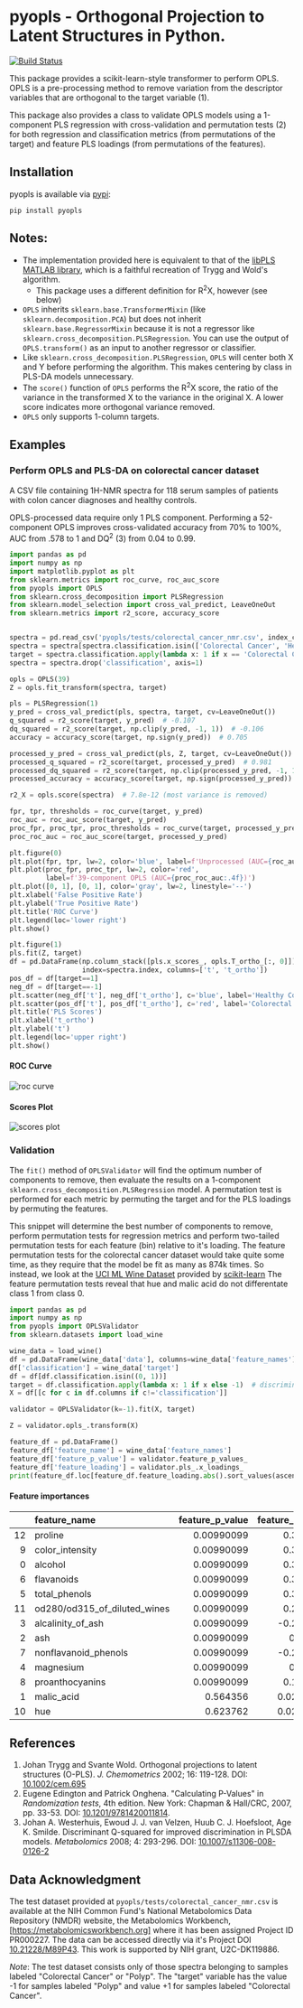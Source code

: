 # pyopls - Orthogonal Projection to Latent Structures in Python. 
[![Build Status](https://travis-ci.org/BiRG/pyopls.svg?branch=master)](https://travis-ci.org/BiRG/pyopls)

This package provides a scikit-learn-style transformer to perform OPLS.
OPLS is a pre-processing method to remove variation from the descriptor 
variables that are orthogonal to the target variable (1).

This package also provides a class to validate OPLS models using a 
1-component PLS regression with cross-validation and permutation tests (2)
for both regression and classification metrics (from permutations of the
target) and feature PLS loadings (from permutations of the features).

## Installation
pyopls is available via [pypi](https://pypi.org/project/pyopls/):
```shell
pip install pyopls
```

## Notes:
* The implementation provided here is equivalent to that of the 
  [libPLS MATLAB library](http://libpls.net/), which is a faithful
  recreation of Trygg and Wold's algorithm.
  *   This package uses a different definition for R<sup>2</sup>X, however (see
      below)
* `OPLS` inherits `sklearn.base.TransformerMixin` (like
  `sklearn.decomposition.PCA`) but does not inherit 
  `sklearn.base.RegressorMixin` because it is not a regressor like
  `sklearn.cross_decomposition.PLSRegression`. You can use the output of
  `OPLS.transform()` as an input to another regressor or classifier.
* Like `sklearn.cross_decomposition.PLSRegression`, `OPLS` will center
  both X and Y before performing the algorithm. This makes centering by
  class in PLS-DA models unnecessary.
* The `score()` function of `OPLS` performs the R<sup>2</sup>X score, the
  ratio of the variance in the transformed X to the variance in the
  original X. A lower score indicates more orthogonal variance removed.
* `OPLS` only supports 1-column targets.

## Examples
### Perform OPLS and PLS-DA on colorectal cancer dataset
A CSV file containing 1H-NMR spectra for 118 serum samples of patients
with colon cancer diagnoses and healthy controls.
 
OPLS-processed data require only 1 PLS component. Performing a
52-component OPLS improves cross-validated accuracy from 70% to 100%,
AUC from .578 to 1 and DQ<sup>2</sup> (3) from 0.04 to 0.99.

```python
import pandas as pd
import numpy as np
import matplotlib.pyplot as plt
from sklearn.metrics import roc_curve, roc_auc_score
from pyopls import OPLS
from sklearn.cross_decomposition import PLSRegression
from sklearn.model_selection import cross_val_predict, LeaveOneOut
from sklearn.metrics import r2_score, accuracy_score


spectra = pd.read_csv('pyopls/tests/colorectal_cancer_nmr.csv', index_col=0)
spectra = spectra[spectra.classification.isin(['Colorectal Cancer', 'Healthy Control'])]
target = spectra.classification.apply(lambda x: 1 if x == 'Colorectal Cancer' else -1)
spectra = spectra.drop('classification', axis=1)

opls = OPLS(39)
Z = opls.fit_transform(spectra, target)

pls = PLSRegression(1)
y_pred = cross_val_predict(pls, spectra, target, cv=LeaveOneOut())
q_squared = r2_score(target, y_pred)  # -0.107
dq_squared = r2_score(target, np.clip(y_pred, -1, 1))  # -0.106
accuracy = accuracy_score(target, np.sign(y_pred))  # 0.705

processed_y_pred = cross_val_predict(pls, Z, target, cv=LeaveOneOut())
processed_q_squared = r2_score(target, processed_y_pred)  # 0.981
processed_dq_squared = r2_score(target, np.clip(processed_y_pred, -1, 1))  # 0.984
processed_accuracy = accuracy_score(target, np.sign(processed_y_pred))  # 1.0

r2_X = opls.score(spectra)  # 7.8e-12 (most variance is removed)

fpr, tpr, thresholds = roc_curve(target, y_pred)
roc_auc = roc_auc_score(target, y_pred)
proc_fpr, proc_tpr, proc_thresholds = roc_curve(target, processed_y_pred)
proc_roc_auc = roc_auc_score(target, processed_y_pred)

plt.figure(0)
plt.plot(fpr, tpr, lw=2, color='blue', label=f'Unprocessed (AUC={roc_auc:.4f})')
plt.plot(proc_fpr, proc_tpr, lw=2, color='red',
         label=f'39-component OPLS (AUC={proc_roc_auc:.4f})')
plt.plot([0, 1], [0, 1], color='gray', lw=2, linestyle='--')
plt.xlabel('False Positive Rate')
plt.ylabel('True Positive Rate')
plt.title('ROC Curve')
plt.legend(loc='lower right')
plt.show()

plt.figure(1)
pls.fit(Z, target)
df = pd.DataFrame(np.column_stack([pls.x_scores_, opls.T_ortho_[:, 0]]),
                  index=spectra.index, columns=['t', 't_ortho'])                           
pos_df = df[target==1]
neg_df = df[target==-1]
plt.scatter(neg_df['t'], neg_df['t_ortho'], c='blue', label='Healthy Control')
plt.scatter(pos_df['t'], pos_df['t_ortho'], c='red', label='Colorectal Cancer')
plt.title('PLS Scores')
plt.xlabel('t_ortho')
plt.ylabel('t')
plt.legend(loc='upper right')
plt.show()
```
#### ROC Curve
![roc curve](roc_curve.png) 
#### Scores Plot
![scores plot](scores.png)
### Validation
The `fit()` method of `OPLSValidator` will find the optimum number of
components to remove, then evaluate the results on a 1-component
`sklearn.cross_decomposition.PLSRegression` model. A permutation test is
performed for each metric by permuting the target and for the PLS
loadings by permuting the features.
 
This snippet will determine the best number of components to remove,
perform permutation tests for regression metrics and perform two-tailed
permutation tests for each feature (bin) relative to it's loading. The
feature permutation tests for the colorectal cancer dataset would take
quite some time, as they require that the model be fit as many as 874k
times. So instead, we look at the
[UCI ML Wine Dataset](https://archive.ics.uci.edu/ml/datasets/Wine)
provided by
[scikit-learn](https://scikit-learn.org/stable/modules/generated/sklearn.datasets.load_wine.html)
The feature permutation tests reveal that hue and malic acid do not
differentate class 1 from class 0.

```python
import pandas as pd
import numpy as np
from pyopls import OPLSValidator
from sklearn.datasets import load_wine

wine_data = load_wine()
df = pd.DataFrame(wine_data['data'], columns=wine_data['feature_names'])
df['classification'] = wine_data['target']
df = df[df.classification.isin((0, 1))]
target = df.classification.apply(lambda x: 1 if x else -1)  # discriminant for class 1 vs class 0
X = df[[c for c in df.columns if c!='classification']]

validator = OPLSValidator(k=-1).fit(X, target)

Z = validator.opls_.transform(X)

feature_df = pd.DataFrame()
feature_df['feature_name'] = wine_data['feature_names']
feature_df['feature_p_value'] = validator.feature_p_values_
feature_df['feature_loading'] = validator.pls_.x_loadings_
print(feature_df.loc[feature_df.feature_loading.abs().sort_values(ascending=False).index].to_markdown())  # Pandas 1.0+ required for to_markdown
```
#### Feature importances
|    | feature\_name                | feature\_p\_value | feature\_loading |
|---:|:-----------------------------|------------------:|-----------------:|
| 12 | proline                      |      0.00990099   |        0.385955  |
|  9 | color_intensity              |      0.00990099   |        0.381981  |
|  0 | alcohol                      |      0.00990099   |        0.379567  |
|  6 | flavanoids                   |      0.00990099   |        0.359975  |
|  5 | total_phenols                |      0.00990099   |        0.336182  |
| 11 | od280/od315_of_diluted_wines |      0.00990099   |        0.299045  |
|  3 | alcalinity_of_ash            |      0.00990099   |       -0.239887  |
|  2 | ash                          |      0.00990099   |        0.22916   |
|  7 | nonflavanoid_phenols         |      0.00990099   |       -0.224338  |
|  4 | magnesium                    |      0.00990099   |        0.18662   |
|  8 | proanthocyanins              |      0.00990099   |        0.181767  |
|  1 | malic_acid                   |      0.564356     |        0.0293328 |
| 10 | hue                          |      0.623762     |        0.0210777 |

## References
1. Johan Trygg and Svante Wold. Orthogonal projections to latent structures (O-PLS).
   *J. Chemometrics* 2002; 16: 119-128. DOI: [10.1002/cem.695](https://dx.doi.org/10.1002/cem.695)
2. Eugene Edington and Patrick Onghena. "Calculating P-Values" in *Randomization tests*, 4th edition.
   New York: Chapman & Hall/CRC, 2007, pp. 33-53. DOI: [10.1201/9781420011814](https://doi.org/10.1201/9781420011814).
3. Johan A. Westerhuis, Ewoud J. J. van Velzen, Huub C. J. Hoefsloot, Age K. Smilde. Discriminant Q-squared for 
   improved discrimination in PLSDA models. *Metabolomics* 2008; 4: 293-296. 
   DOI: [10.1007/s11306-008-0126-2](https://doi.org/10.1007/s11306-008-0126-2)

## Data Acknowledgment
The test dataset provided at `pyopls/tests/colorectal_cancer_nmr.csv` is
available at the NIH Common Fund's National Metabolomics Data Repository
(NMDR) website, the Metabolomics Workbench,
[https://metabolomicsworkbench.org] where it has been assigned Project
ID PR000227. The data can be accessed directly via it's Project DOI
[10.21228/M89P43](https://dx.doi.org/10.21228/M89P43). This work is
supported by NIH grant, U2C-DK119886. 

*Note*: The test dataset consists only of those spectra belonging to
samples labeled "Colorectal Cancer" or "Polyp". The "target" variable
has the value -1 for samples labeled "Polyp" and value +1 for samples
labeled "Colorectal Cancer".

